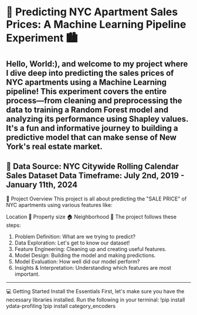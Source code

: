 # 🚀 Predicting NYC Apartment Sales Prices: A Machine Learning Pipeline Experiment 🏙️
Hello, World:), and welcome to my project where I dive deep into predicting the sales prices of NYC apartments using a Machine Learning pipeline! This experiment covers the entire process—from cleaning and preprocessing the data to training a Random Forest model and analyzing its performance using Shapley values. It's a fun and informative journey to building a predictive model that can make sense of New York's real estate market.
---

🔗 Data Source: NYC Citywide Rolling Calendar Sales Dataset
Data Timeframe: July 2nd, 2019 - January 11th, 2024
---

🧐 Project Overview
This project is all about predicting the "SALE PRICE" of NYC apartments using various features like:

Location 📍
Property size 🏠
Neighborhood 🌆
The project follows these steps:

1. Problem Definition: What are we trying to predict?
2. Data Exploration: Let's get to know our dataset!
3. Feature Engineering: Cleaning up and creating useful features.
4. Model Design: Building the model and making predictions.
5. Model Evaluation: How well did our model perform?
6. Insights & Interpretation: Understanding which features are most important.

---

💻 Getting Started
Install the Essentials
First, let's make sure you have the necessary libraries installed. Run the following in your terminal:
!pip install ydata-profiling
!pip install category_encoders
